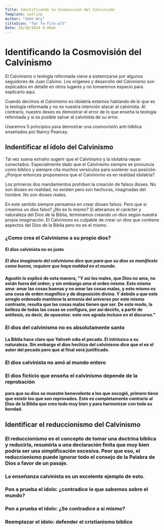 ```yaml
---
Title: Identificando la Cosmovisión del Calvinismo
Template: outline
Author: "John Wry"
titleIcon: "far fa-file-alt"
Date: 28/10/2024 4:40am
---
```


# Identificando la Cosmovisión del Calvinismo

El Calvinismo o teología reformada viene a sistemizarse por algunos seguidores de Juan Calvino. Los orígenes y desarrollo del Calvinismo son explicados en detalle en otros lugares y no tomaremos espacio para explicarlo aquí. 

Cuando decimos el Calvinismo es idolatría estamos hablando de lo que es la teología reformada y no es nuestra intención atacar al calvinista. Al contrario, nuestro deseo es demostrar el error de lo que enseña la teología reformada y si es posible salvar al calvinista de su error. 

Usaremos 5 principios para demostrar una cosmovisión anti-bíblica enseñados por Nancy Pearcey. 

## Indentificar el ídolo del Calvinismo
Tal vez suena extraño sugerir que el Calvinismo y la idolatría vayan conectados. Especialmente dado que el Calvinismo siempre se pronuncia como bíblico y siempre cita muchos versículos para sostener sus posición. ¿Porque entonces proponemos que el Calvinismo es en realidad idolatría? 

Los primeros dos mandamientos prohiben la creación de falsos dioses. No son dioses en realidad, no existen pero son hechuras, imaginadas del hombre. No son dioses reales. 

En este sentido siempre pensamos en crear dioses falsos. Pero que si creamos un dios falso? ¿No es lo mismo? Si alteramos el carácter y naturaleza del Dios de la Biblia, terminamos creando un dios según nuestra propia imaginación. El Calvinismo es culpable de crear un dios que contiene aspectos del Dios de la Biblia pero no es el mismo. 

### ¿Como crea el Calvinismo a su propio dios? 

#### El dios calvinista no es justo

##### El dios imaginario del calvinismo dice que para que su dios se manifieste como bueno, requiere que haya maldad en el mundo. 

#### Agustin lo explicó de esta manera, "Y así los males, que Dios no ama, no están fuera del orden; y sin embargo ama el orden mismo. Esto mismo ama: amar las cosas buenas y no amar las cosas malas, y esto mismo es una cosa de orden magnífico y de disposición divina. Y debido a que este arreglo ordenado mantiene la armonía del universo por este mismo contraste, resulta que las cosas malas tienen que ser. De este modo, la belleza de todas las cosas se configura, por así decirlo, a partir de antítesis, es decir, de opuestos: esto nos agrada incluso en el discurso."

### El dios del calvinismo no es absolutamente santo

#### La Biblia hace claro que Yahveh odia el pecado. El intrinsico a su naturaleza. Sin embargo el dios hechizo del calvinismo dice que el es el autor del pecado pero que al final será justificado. 

### El dios calvinista no amó al mundo entero

### El dios ficticio que enseña el calvinismo depende de la reprobación

#### para que su dios se muestre benevolente a los que escogió, primero tiene que existir los que son reprovados. Esto es completamente contrario al Dios de la Biblia que creo todo muy bien y para harmonizar con toda su bondad. 

## Identificar el reduccionismo del Calvinismo

### El reduccionismo es el concepto de tomar una doctrina bíblica y reducirla, resumirla a una declaración finita que muy bien podría ser una simplificación excesiva. Peor que eso, el reduccionismo puede ignorar todo el consejo de la Palabra de Dios a favor de un pasaje.

### La enseñanza calvinista es un excelente ejemplo de esto. 

### Pon a prueba el ídolo: ¿contradice lo que sabemos sobre el mundo?

### Pon a prueba el ídolo: ¿Se contradice a sí mismo?

### Reemplazar el ídolo: defender el cristianismo bíblico

